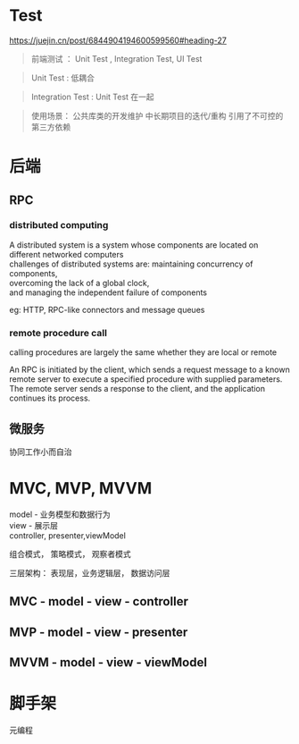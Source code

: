 # Test


https://juejin.cn/post/6844904194600599560#heading-27

>前端测试 ： Unit Test , Integration Test, UI Test

>Unit Test : 低耦合

>Integration Test : Unit Test 在一起

>使用场景：
公共库类的开发维护
中长期项目的迭代/重构
引用了不可控的第三方依赖


# 后端

## RPC

### distributed computing
 A distributed system is a system whose components are located on different networked computers  
 challenges of distributed systems are: 
 maintaining concurrency of components,   
 overcoming the lack of a global clock,   
 and managing the independent failure of components  

 eg: HTTP, RPC-like connectors and message queues

### remote procedure call

calling procedures are largely the same whether they are local or remote  

An RPC is initiated by the client, which sends a request message to a known remote server to execute a specified procedure with supplied parameters. The remote server sends a response to the client, and the application continues its process.   


## 微服务
协同工作小而自治


# MVC, MVP, MVVM

model - 业务模型和数据行为  
view - 展示层  
controller, presenter,viewModel

组合模式， 策略模式， 观察者模式

三层架构： 表现层，业务逻辑层， 数据访问层


## MVC - model - view - controller

## MVP - model - view - presenter

## MVVM - model - view - viewModel

# 脚手架
元编程